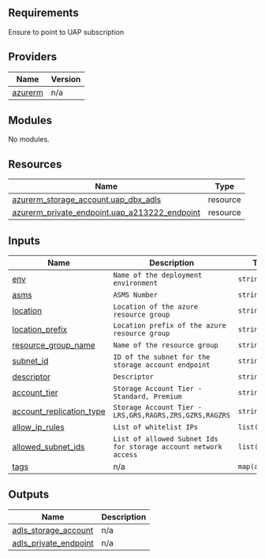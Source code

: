 <!-- BEGIN_TF_DOCS -->
## Requirements

Ensure to point to UAP subscription

## Providers

| Name | Version |
|------|---------|
| <a name="provider_azurerm"></a> [azurerm](#provider\_azurerm) | n/a |

## Modules

No modules.

## Resources

| Name | Type |
|------|------|
| [azurerm_storage_account.uap_dbx_adls](https://registry.terraform.io/providers/hashicorp/azurerm/latest/docs/resources/storage_account) | resource |
| [azurerm_private_endpoint.uap_a213222_endpoint](https://registry.terraform.io/providers/hashicorp/azurerm/latest/docs/resources/private_endpoint) | resource |

## Inputs

| Name | Description | Type | Default | Required |
|------|-------------|------|---------|:--------:|
| <a name="input_env"></a> [env](#input\env) | `Name of the deployment environment` | `string` | n/a | yes |
| <a name="input_asms"></a> [asms](#input\asms) | `ASMS Number` | `string` | n/a | yes |
| <a name="input_location"></a> [location](#input\_location) | `Location of the azure resource group` | `string` | n/a | yes |
| <a name="input_location_prefix"></a> [location\_prefix](#input\_location\_prefix) | `Location prefix of the azure resource group` | `string` | n/a | yes |
| <a name="input_resource_group_name"></a> [resource\_group\_name](#input\_resource\_group\_name) | `Name of the resource group` | `string` | n/a | yes |
| <a name="input_subnet_id"></a> [subnet\_id](#input\_subnet\_id) | `ID of the subnet for the storage account endpoint` | `string` | n/a | yes |
| <a name="input_descriptor"></a> [descriptor](#input\_descriptor) | `Descriptor` | `string` | n/a | yes |
| <a name="input_account_tier"></a> [account\_tier](#input\_account\_tier) | `Storage Account Tier - Standard, Premium` | `string` | n/a | yes |
| <a name="input_account_replication_type"></a> [account\_replication\_type](#input\account\_replication\_type) | `Storage Account Tier - LRS,GRS,RAGRS,ZRS,GZRS,RAGZRS` | `string` | n/a | yes |
| <a name="input_allow_ip_rules"></a> [allow\_ip\_rules](#input\allow\_ip\_rules) | `List of whitelist IPs` | `list(string)` | n/a | yes |
| <a name="input_allowed_subnet_ids"></a> [allowed\_subnet\_ids](#input\allowed\_subnet\_ids) | `List of allowed Subnet Ids for storage account network access` | `list(string)` | n/a | yes |
| <a name="input_tags"></a> [tags](#input\_tags) | n/a | `map(any)` | n/a | yes |

## Outputs

| Name | Description |
|------|-------------|
| <a name="output_adls_storage_account"></a> [adls\_storage\_account](#output\_adls\_storage\_account) | n/a |
| <a name="output_adls_private_endpoint"></a> [adls\_private\_endpoint](#output\_adls\_private\_endpoint) | n/a |
<!-- END_TF_DOCS -->
